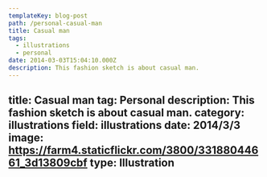```yaml
---
templateKey: blog-post
path: /personal-casual-man
title: Casual man
tags:
  - illustrations
  - personal
date: 2014-03-03T15:04:10.000Z
description: This fashion sketch is about casual man.
---
```


title: Casual man
tag: Personal
description: This fashion sketch is about casual man.
category: illustrations
field: illustrations
date: 2014/3/3
image: https://farm4.staticflickr.com/3800/33188044661_3d13809cbf
type: Illustration
---
